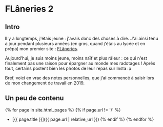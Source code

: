 # FLâneries 2


## Intro

Il y a longtemps, j'étais jeune : j'avais donc des choses à dire. J'ai ainsi tenu à jour pendant plusieurs années (en gros, quand j'étais au lycée et en prépa) mon premier site : [FLâneries](http://leiber.free.fr).

Aujourd'hui, je suis moins jeune, moins naïf et plus râleur : ce qui n'est finalement pas une raison pour épargner au monde mes radotages ! Après tout, certains postent bien les photos de leur repas sur Insta :p

Bref, voici en vrac des notes personnelles, que j'ai commencé à saisir lors de mon changement de travail en 2019.


## Un peu de contenu

{% for page in site.html_pages %}
  {% if page.url != '/' %}
  - [{{ page.title }}]({{ page.url | relative_url }})
  {% endif %}
{% endfor %}

